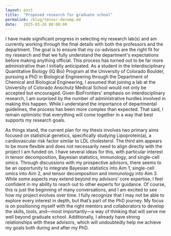 ```yaml
---
layout: post
title:  "Proposed research for graduate school"
permalink: /blog/tensor-decomp.md
date:   2025-03-26 08:00:00
---
```


I have made significant progress in selecting my research lab(s) and am currently working through the final details with both the professors and the department. The goal is to ensure that my co-advisors are the right fit for my research and that we fully understand the department's expectations before making anything official. This process has turned out to be far more administrative than I initially anticipated. As a student in the Interdisciplinary Quantitative Biology (IQ Bio) Program at the University of Colorado Boulder, pursuing a PhD in Biological Engineering through the Department of Chemical and Biological Engineering, I assumed that joining a lab at the University of Colorado Anschutz Medical School would not only be accepted but encouraged. Given BioFrontiers' emphasis on interdisciplinary research, I am surprised by the number of administrative hurdles involved in making this happen. While I understand the importance of departmental guidelines, the process has been more complex than expected. That said, I remain optimistic that everything will come together in a way that best supports my research goals.

As things stand, the current plan for my thesis involves two primary aims focused on statistical genetics, specifically studying Lipoprotein(a), a cardiovascular risk factor similar to LDL cholesterol. The third aim appears to be more flexible and does not necessarily need to align directly with the project I am funded on. I have several ideas for this, with particular interest in tensor decomposition, Bayesian statistics, immunology, and single-cell omics. Through discussions with my prospective advisors, there seems to be an opportunity to integrate Bayesian statistics into Aim 1, single-cell omics into Aim 2, and tensor decomposition and immunology into Aim 3. While some aspects may extend beyond my advisors’ core expertise, I feel confident in my ability to reach out to other experts for guidance. Of course, this is just the beginning of many conversations, and I am excited to see how my project evolves over time. I fully recognize that I may not be able to explore every interest in depth, but that’s part of the PhD journey. My focus is on positioning myself with the right mentors and collaborators to develop the skills, tools, and—most importantly—a way of thinking that will serve me well beyond graduate school. Additionally, I already have strong relationships with these advisors, which will undoubtedly help me achieve my goals both during and after my PhD.